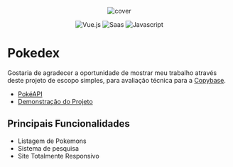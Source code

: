 <p align="center">
  <img src="https://res.cloudinary.com/dnqiosdb6/image/upload/v1666394389/cover/cover-pokedex_hhjn29.png" alt="cover">
</p>

<p align="center">
  <img src="https://img.shields.io/badge/Vue.js-35495E?style=for-the-badge&logo=vuedotjs&logoColor=4FC08D" alt="Vue.js">
  <img src="https://img.shields.io/badge/Sass-CC6699?style=for-the-badge&logo=sass&logoColor=white" alt="Saas">
  <img src="https://img.shields.io/badge/JavaScript-323330?style=for-the-badge&logo=javascript&logoColor=F7DF1E" alt="Javascript">
</p>

# Pokedex

Gostaria de agradecer a oportunidade de mostrar meu trabalho através deste projeto de escopo simples, para avaliação técnica para a [Copybase](https://copybase.com.br/).

- [PokéAPI](https://pokeapi.co/)
- [Demonstração do Projeto]()

## Principais Funcionalidades

- Listagem de Pokemons
- Sistema de pesquisa
- Site Totalmente Responsivo
